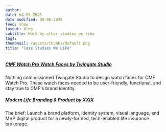 ```yaml
---
author: 
date: 04-05-2025
date modified: 08-06-2025
feed: show
layout: blog
subtitle: Work by other studios we like
tags: 
thumbnail: /assets/thumbs/default.png
title: "Case Studies We Like"
---
```


##### [CMF Watch Pro Watch Faces by Twingate Studio](https://cmf.twingate.studio/)

Nothing commissioned Twingate Studio to design watch faces for CMF Watch Pro. These watch faces needed to be user-friendly, functional, and stay true to CMF's brand identity.

##### [Modern Life Branding & Product by XXIX](https://www.xxix.co/work/modern-life)

The brief: Launch a brand platform, identity system, visual language, and MVP digital product for a newly-formed, tech-enabled life insurance brokerage.
